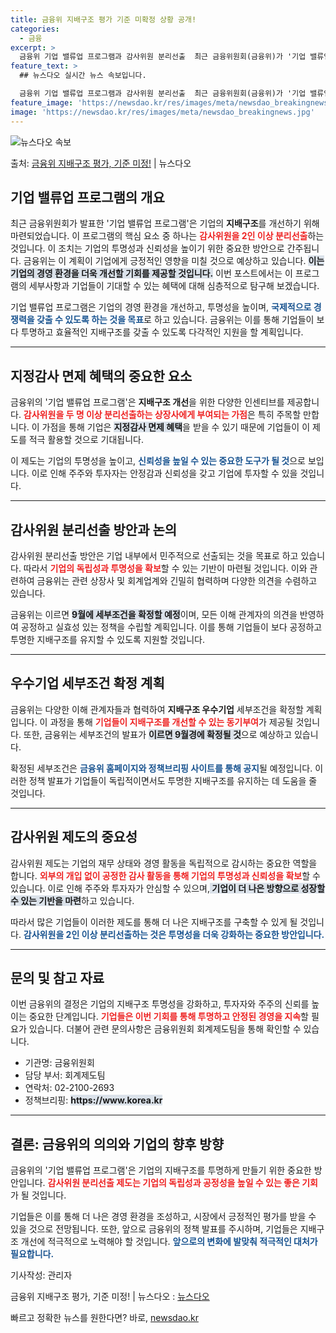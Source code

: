 ```yaml
---
title: 금융위 지배구조 평가 기준 미확정 상황 공개!
categories:
  - 금융
excerpt: >
  금융위 기업 밸류업 프로그램과 감사위원 분리선출  최근 금융위원회(금융위)가 '기업 밸류업 프로그램'의 인센…
feature_text: >
  ## 뉴스다오 실시간 뉴스 속보입니다.

  금융위 기업 밸류업 프로그램과 감사위원 분리선출  최근 금융위원회(금융위)가 '기업 밸류업 프로그램'의 인센…
feature_image: 'https://newsdao.kr/res/images/meta/newsdao_breakingnews.jpg'
image: 'https://newsdao.kr/res/images/meta/newsdao_breakingnews.jpg'
---
```


![뉴스다오 속보](https://newsdao.kr/res/images/meta/newsdao_breakingnews.jpg)

<p>출처: <a href="https://newsdao.kr/5031" rel="dofollow">금융위 지배구조 평가, 기준 미정!</a> | 뉴스다오</p>

<h2 data-ke-size="size26">기업 밸류업 프로그램의 개요</h2>

<p data-ke-size="size16">최근 금융위원회가 발표한 '기업 밸류업 프로그램'은 기업의 <b>지배구조</b>를 개선하기 위해 마련되었습니다. 이 프로그램의 핵심 요소 중 하나는 <b><span style="color: #ee2323;">감사위원을 2인 이상 분리선출</span></b>하는 것입니다. 이 조치는 기업의 투명성과 신뢰성을 높이기 위한 중요한 방안으로 간주됩니다. 금융위는 이 계획이 기업에게 긍정적인 영향을 미칠 것으로 예상하고 있습니다. <b><span style="background-color: #21538527;">이는 기업의 경영 환경을 더욱 개선할 기회를 제공할 것입니다.</span></b> 이번 포스트에서는 이 프로그램의 세부사항과 기업들이 기대할 수 있는 혜택에 대해 심층적으로 탐구해 보겠습니다.</p>

<p data-ke-size="size16">기업 밸류업 프로그램은 기업의 경영 환경을 개선하고, 투명성을 높이며, <b><span style="color: #1a5490;">국제적으로 경쟁력을 갖출 수 있도록 하는 것을 목표</span></b>로 하고 있습니다. 금융위는 이를 통해 기업들이 보다 투명하고 효율적인 지배구조를 갖출 수 있도록 다각적인 지원을 할 계획입니다.</p>

<hr>

<h2 data-ke-size="size26">지정감사 면제 혜택의 중요한 요소</h2>

<p data-ke-size="size16">금융위의 '기업 밸류업 프로그램'은 <b>지배구조 개선</b>을 위한 다양한 인센티브를 제공합니다. <b><span style="color: #ee2323;">감사위원을 두 명 이상 분리선출하는 상장사에게 부여되는 가점</span></b>은 특히 주목할 만합니다. 이 가점을 통해 기업은 <b><span style="background-color: #21538527;">지정감사 면제 혜택</span></b>을 받을 수 있기 때문에 기업들이 이 제도를 적극 활용할 것으로 기대됩니다.</p>

<p data-ke-size="size16">이 제도는 기업의 투명성을 높이고, <b><span style="color: #1a5490;">신뢰성을 높일 수 있는 중요한 도구가 될 것</span></b>으로 보입니다. 이로 인해 주주와 투자자는 안정감과 신뢰성을 갖고 기업에 투자할 수 있을 것입니다.</p>

<hr>

<h2 data-ke-size="size26">감사위원 분리선출 방안과 논의</h2>

<p data-ke-size="size16">감사위원 분리선출 방안은 기업 내부에서 민주적으로 선출되는 것을 목표로 하고 있습니다. 따라서 <b><span style="color: #ee2323;">기업의 독립성과 투명성을 확보</span></b>할 수 있는 기반이 마련될 것입니다. 이와 관련하여 금융위는 관련 상장사 및 회계업계와 긴밀히 협력하며 다양한 의견을 수렴하고 있습니다.</p>

<p data-ke-size="size16">금융위는 이르면 <b><span style="background-color: #21538527;">9월에 세부조건을 확정할 예정</span></b>이며, 모든 이해 관계자의 의견을 반영하여 공정하고 실효성 있는 정책을 수립할 계획입니다. 이를 통해 기업들이 보다 공정하고 투명한 지배구조를 유지할 수 있도록 지원할 것입니다.</p>

<hr>

<h2 data-ke-size="size26">우수기업 세부조건 확정 계획</h2>

<p data-ke-size="size16">금융위는 다양한 이해 관계자들과 협력하여 <b>지배구조 우수기업</b> 세부조건을 확정할 계획입니다. 이 과정을 통해 <b><span style="color: #ee2323;">기업들이 지배구조를 개선할 수 있는 동기부여</span></b>가 제공될 것입니다. 또한, 금융위는 세부조건의 발표가 <b><span style="background-color: #21538527;">이르면 9월경에 확정될 것</span></b>으로 예상하고 있습니다.</p>

<p data-ke-size="size16">확정된 세부조건은 <b><span style="color: #1a5490;">금융위 홈페이지와 정책브리핑 사이트를 통해 공지</span></b>될 예정입니다. 이러한 정책 발표가 기업들이 독립적이면서도 투명한 지배구조를 유지하는 데 도움을 줄 것입니다.</p>

<hr>

<h2 data-ke-size="size26">감사위원 제도의 중요성</h2>

<p data-ke-size="size16">감사위원 제도는 기업의 재무 상태와 경영 활동을 독립적으로 감시하는 중요한 역할을 합니다. <b><span style="color: #ee2323;">외부의 개입 없이 공정한 감사 활동을 통해 기업의 투명성과 신뢰성을 확보</span></b>할 수 있습니다. 이로 인해 주주와 투자자가 안심할 수 있으며,<b><span style="background-color: #21538527;"> 기업이 더 나은 방향으로 성장할 수 있는 기반을 마련</span></b>하고 있습니다.</p>

<p data-ke-size="size16">따라서 많은 기업들이 이러한 제도를 통해 더 나은 지배구조를 구축할 수 있게 될 것입니다. <b><span style="color: #1a5490;">감사위원을 2인 이상 분리선출하는 것은 투명성을 더욱 강화하는 중요한 방안입니다.</span></b></p>

<hr>

<h2 data-ke-size="size26">문의 및 참고 자료</h2>

<p data-ke-size="size16">이번 금융위의 결정은 기업의 지배구조 투명성을 강화하고, 투자자와 주주의 신뢰를 높이는 중요한 단계입니다. <b><span style="color: #ee2323;">기업들은 이번 기회를 통해 투명하고 안정된 경영을 지속</span></b>할 필요가 있습니다. 더불어 관련 문의사항은 금융위원회 회계제도팀을 통해 확인할 수 있습니다.</p>

<ul>
    <li>기관명: 금융위원회</li>
    <li>담당 부서: 회계제도팀</li>
    <li>연락처: 02-2100-2693</li>
    <li>정책브리핑: <b><span style="background-color: #21538527;">https://www.korea.kr</span></b></li>
</ul>

<hr>

<h2 data-ke-size="size26">결론: 금융위의 의의와 기업의 향후 방향</h2>

<p data-ke-size="size16">금융위의 '기업 밸류업 프로그램'은 기업의 지배구조를 투명하게 만들기 위한 중요한 방안입니다. <b><span style="color: #ee2323;">감사위원 분리선출 제도는 기업의 독립성과 공정성을 높일 수 있는 좋은 기회</span></b>가 될 것입니다.</p>

<p data-ke-size="size16">기업들은 이를 통해 더 나은 경영 환경을 조성하고, 시장에서 긍정적인 평가를 받을 수 있을 것으로 전망됩니다. 또한, 앞으로 금융위의 정책 발표를 주시하며, 기업들은 지배구조 개선에 적극적으로 노력해야 할 것입니다. <b><span style="color: #1a5490;">앞으로의 변화에 발맞춰 적극적인 대처가 필요합니다.</span></b></p>

<p data-ke-size="size16">기사작성: 관리자</p>
<p data-ke-size="size16">금융위 지배구조 평가, 기준 미정! | 뉴스다오  : <a href="https://newsdao.kr/5031" target="_blank">뉴스다오</a></p> 

빠르고 정확한 뉴스를 원한다면? 바로, <a href="https://newsdao.kr" rel="dofollow">newsdao.kr</a>


